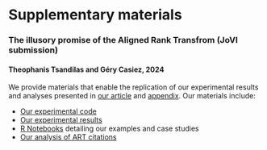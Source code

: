 # Supplementary materials 
### The illusory promise of the Aligned Rank Transfrom (JoVI submission)
#### Theophanis Tsandilas and Géry Casiez, 2024

We provide materials that enable the replication of our experimental results and analyses presented in [our article](https://statransform.github.io/jovi/index.html) and [appendix](https://statransform.github.io/jovi/appendix.html). Our materials include: 

- [Our experimental code](experimental-code/)
- [Our experimental results](experimental-results/)
- [R Notebooks](examples-case-studies/) detailing our examples and case studies
- [Our analysis of ART citations](ART-citations)
